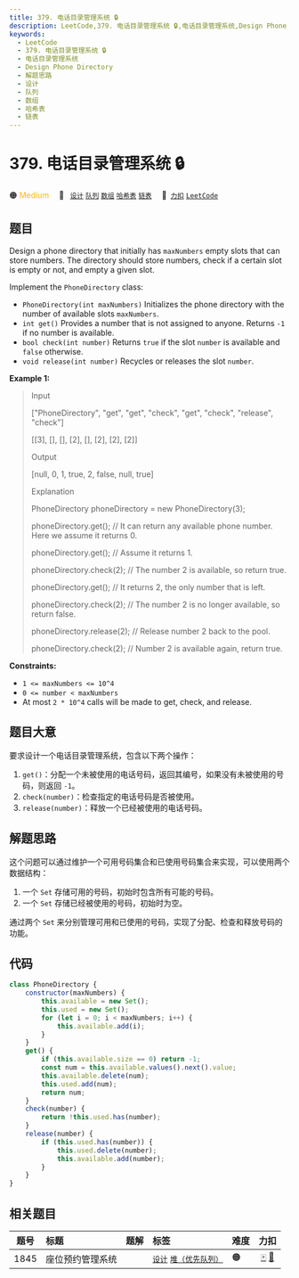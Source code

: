 ```yaml
---
title: 379. 电话目录管理系统 🔒
description: LeetCode,379. 电话目录管理系统 🔒,电话目录管理系统,Design Phone Directory,解题思路,设计,队列,数组,哈希表,链表
keywords:
  - LeetCode
  - 379. 电话目录管理系统 🔒
  - 电话目录管理系统
  - Design Phone Directory
  - 解题思路
  - 设计
  - 队列
  - 数组
  - 哈希表
  - 链表
---
```


# 379. 电话目录管理系统 🔒

🟠 <font color=#ffb800>Medium</font>&emsp; 🔖&ensp; [`设计`](/tag/design.md) [`队列`](/tag/queue.md) [`数组`](/tag/array.md) [`哈希表`](/tag/hash-table.md) [`链表`](/tag/linked-list.md)&emsp; 🔗&ensp;[`力扣`](https://leetcode.cn/problems/design-phone-directory) [`LeetCode`](https://leetcode.com/problems/design-phone-directory)

## 题目

Design a phone directory that initially has `maxNumbers` empty slots that can store numbers. The directory should store numbers, check if a certain slot is empty or not, and empty a given slot.

Implement the `PhoneDirectory` class:

- `PhoneDirectory(int maxNumbers)` Initializes the phone directory with the number of available slots `maxNumbers`.
- `int get()` Provides a number that is not assigned to anyone. Returns `-1` if no number is available.
- `bool check(int number)` Returns `true` if the slot `number` is available and `false` otherwise.
- `void release(int number)` Recycles or releases the slot `number`.

**Example 1:**

> Input
>
> ["PhoneDirectory", "get", "get", "check", "get", "check", "release", "check"]
>
> [[3], [], [], [2], [], [2], [2], [2]]
>
> Output
>
> [null, 0, 1, true, 2, false, null, true]
>
> Explanation
>
> PhoneDirectory phoneDirectory = new PhoneDirectory(3);
>
> phoneDirectory.get(); // It can return any available phone number. Here we assume it returns 0.
>
> phoneDirectory.get(); // Assume it returns 1.
>
> phoneDirectory.check(2); // The number 2 is available, so return true.
>
> phoneDirectory.get(); // It returns 2, the only number that is left.
>
> phoneDirectory.check(2); // The number 2 is no longer available, so return false.
>
> phoneDirectory.release(2); // Release number 2 back to the pool.
>
> phoneDirectory.check(2); // Number 2 is available again, return true.

**Constraints:**

- `1 <= maxNumbers <= 10^4`
- `0 <= number < maxNumbers`
- At most `2 * 10^4` calls will be made to get, check, and release.

## 题目大意

要求设计一个电话目录管理系统，包含以下两个操作：

1. `get()`：分配一个未被使用的电话号码，返回其编号，如果没有未被使用的号码，则返回 `-1`。
2. `check(number)`：检查指定的电话号码是否被使用。
3. `release(number)`：释放一个已经被使用的电话号码。

## 解题思路

这个问题可以通过维护一个可用号码集合和已使用号码集合来实现，可以使用两个数据结构：

1. 一个 `Set` 存储可用的号码，初始时包含所有可能的号码。
2. 一个 `Set` 存储已经被使用的号码，初始时为空。

通过两个 `Set` 来分别管理可用和已使用的号码，实现了分配、检查和释放号码的功能。

## 代码

```javascript
class PhoneDirectory {
	constructor(maxNumbers) {
		this.available = new Set();
		this.used = new Set();
		for (let i = 0; i < maxNumbers; i++) {
			this.available.add(i);
		}
	}
	get() {
		if (this.available.size == 0) return -1;
		const num = this.available.values().next().value;
		this.available.delete(num);
		this.used.add(num);
		return num;
	}
	check(number) {
		return !this.used.has(number);
	}
	release(number) {
		if (this.used.has(number)) {
			this.used.delete(number);
			this.available.add(number);
		}
	}
}
```

## 相关题目

<!-- prettier-ignore -->
| 题号 | 标题 | 题解 | 标签 | 难度 | 力扣 |
| :------: | :------ | :------: | :------ | :------ | :------: |
| 1845 | 座位预约管理系统 |  |  [`设计`](/tag/design.md) [`堆（优先队列）`](/tag/heap-priority-queue.md) | 🟠 | [🀄️](https://leetcode.cn/problems/seat-reservation-manager) [🔗](https://leetcode.com/problems/seat-reservation-manager) |